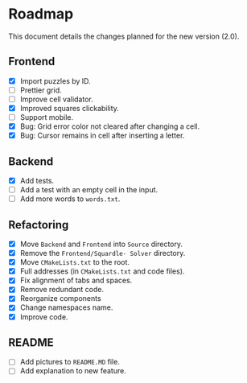 # Roadmap
This document details the changes planned for the new version (2.0).

## Frontend
- [X] Import puzzles by ID.
- [ ] Prettier grid.
- [ ] Improve cell validator.
- [X] Improved squares clickability.
- [ ] Support mobile.
- [X] Bug: Grid error color not cleared after changing a cell.
- [X] Bug: Cursor remains in cell after inserting a letter.
 
## Backend
- [X] Add tests.
- [ ] Add a test with an empty cell in the input. 
- [ ] Add more words to `words.txt`.

## Refactoring
- [X] Move `Backend` and `Frontend` into `Source` directory.
- [X] Remove the `Frontend/Squardle- Solver` directory.
- [X] Move `CMakeLists.txt` to the root.
- [X] Full addresses (in `CMakeLists.txt` and code files).
- [X] Fix alignment of tabs and spaces.
- [X] Remove redundant code.
- [X] Reorganize components
- [X] Change namespaces name.
- [X] Improve code.

## README
- [ ] Add pictures to `README.MD` file.
- [ ] Add explanation to new feature.
